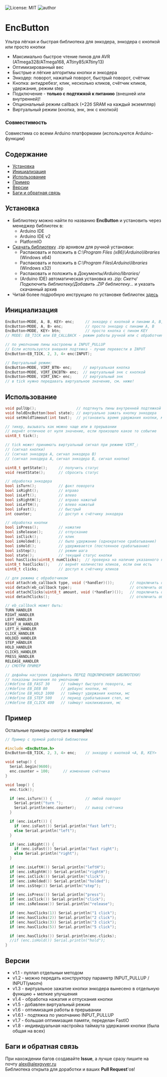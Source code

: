 ![License: MIT](https://img.shields.io/badge/License-MIT-green.svg)
![author](https://img.shields.io/badge/author-AlexGyver-informational.svg)
# EncButton
Ультра лёгкая и быстрая библиотека для энкодера, энкодера с кнопкой или просто кнопки
- Максимально быстрое чтение пинов для AVR (ATmega328/ATmega168, ATtiny85/ATtiny13)
- Оптимизированный вес
- Быстрые и лёгкие алгоритмы кнопки и энкодера
- Энкодер: поворот, нажатый поворот, быстрый поворот, счётчик
- Кнопка: антидребезг, клик, несколько кликов, счётчик кликов, удержание, режим step
- Подключение - **только с подтяжкой к питанию** (внешней или внутренней)!
- Опциональный режим callback (+22б SRAM на каждый экземпляр)
- Виртуальный режим (кнопка, энк, энк с кнопкой)

### Совместимость
Совместима со всеми Arduino платформами (используются Arduino-функции)

## Содержание
- [Установка](#install)
- [Инициализация](#init)
- [Использование](#usage)
- [Пример](#example)
- [Версии](#versions)
- [Баги и обратная связь](#feedback)

<a id="install"></a>
## Установка
- Библиотеку можно найти по названию **EncButton** и установить через менеджер библиотек в:
    - Arduino IDE
    - Arduino IDE v2
    - PlatformIO
- [Скачать библиотеку](https://github.com/GyverLibs/EncButton/archive/refs/heads/main.zip) .zip архивом для ручной установки:
    - Распаковать и положить в *C:\Program Files (x86)\Arduino\libraries* (Windows x64)
    - Распаковать и положить в *C:\Program Files\Arduino\libraries* (Windows x32)
    - Распаковать и положить в *Документы/Arduino/libraries/*
    - (Arduino IDE) автоматическая установка из .zip: *Скетч/Подключить библиотеку/Добавить .ZIP библиотеку…* и указать скачанный архив
- Читай более подробную инструкцию по установке библиотек [здесь](https://alexgyver.ru/arduino-first/#%D0%A3%D1%81%D1%82%D0%B0%D0%BD%D0%BE%D0%B2%D0%BA%D0%B0_%D0%B1%D0%B8%D0%B1%D0%BB%D0%B8%D0%BE%D1%82%D0%B5%D0%BA)

<a id="init"></a>
## Инициализация
```cpp
EncButton<MODE, A, B, KEY> enc;     // энкодер с кнопкой и пинами A, B, KEY
EncButton<MODE, A, B> enc;          // просто энкодер с пинами A, B
EncButton<MODE, KEY> btn;           // просто кнопка с пином KEY
// MODE: EB_TICK или EB_CALLBACK - режим работы ручной или с обработчиками

// по умолчанию пины настроены в INPUT_PULLUP
// Если используется внешняя подтяжка - лучше перевести в INPUT
EncButton<EB_TICK, 2, 3, 4> enc(INPUT);

// Виртуальный режим:
EncButton<MODE, VIRT_BTN> enc;     // виртуальная кнопка
EncButton<MODE, VIRT_ENCBTN> enc;  // виртуальный энк с кнопкой
EncButton<MODE, VIRT_ENC> enc;     // виртуальный энк
// в tick нужно передавать виртуальное значение, см. ниже!
```

<a id="usage"></a>
## Использование
```cpp
void pullUp();                  // подтянуть пины внутренней подтяжкой
void holdEncButton(bool state); // виртуально зажать кнопку энкодера
void setHoldTimeout(int tout);  // установить время удержания кнопки, мс (до 30 000)

// тикер, вызывать как можно чаще или в прерывании
// вернёт отличное от нуля значение, если произошло какое то событие
uint8_t tick();

// tick может принимать виртуальный сигнал при режиме VIRT_:
// (сигнал кнопки)
// (сигнал энкодера А, сигнал энкодера B)
// (сигнал энкодера А, сигнал энкодера B, сигнал кнопки)

uint8_t getState();     // получить статус
void resetState();      // сбросить статус

// обработка энкодера
bool isTurn();          // факт поворота
bool isRight();         // вправо
bool isLeft();          // влево
bool isRightH();        // вправо нажатый
bool isLeftH();	        // влево нажатый
bool isFast();          // быстрый
int counter;            // доступ к счётчику энкодера

// обработка кнопки
bool isPress();         // нажатие
bool isRelease();       // отпускание
bool isClick();         // клик
bool isHolded();        // было удержание (однократное срабатывание)
bool isHold();          // удерживается (постоянное срабатывание)
bool isStep();          // режим шага
bool state();           // текущий статус кнопки
bool hasClicks(uint8_t numClicks);  // проверка на наличие указанного количества кликов
uint8_t hasClicks();    // вернёт количество кликов, если они есть
uint8_t clicks;         // доступ к счётчику кликов

// для режима с обработчиком
void attach(eb_callback type, void (*handler)());       // подключить обработчик
void detach(eb_callback type);                          // отключить обработчик
void attachClicks(uint8_t amount, void (*handler)());   // подключить обработчик на количество кликов (может быть только один!)
void detachClicks();                                    // отключить обработчик на количество кликов

// eb_callback может быть:
TURN_HANDLER
RIGHT_HANDLER
LEFT_HANDLER
RIGHT_H_HANDLER
LEFT_H_HANDLER
CLICK_HANDLER
HOLDED_HANDLER
STEP_HANDLER
HOLD_HANDLER
CLICKS_HANDLER
PRESS_HANDLER
RELEASE_HANDLER
// СМОТРИ ПРИМЕР

// дефайны настроек (дефайнить ПЕРЕД ПОДКЛЮЧЕНИЕМ БИБЛИОТЕКИ)
// показаны значения по умолчанию
//#define EB_FAST 30     // таймаут быстрого поворота, мс
//#define EB_DEB 80      // дебаунс кнопки, мс
//#define EB_HOLD 1000   // таймаут удержания кнопки, мс
//#define EB_STEP 500    // период срабатывания степ, мс
//#define EB_CLICK 400   // таймаут накликивания, мс
```

<a id="example"></a>
## Пример
Остальные примеры смотри в **examples**!
```cpp
// Пример с прямой работой библиотеки

#include <EncButton.h>
EncButton<EB_TICK, 2, 3, 4> enc;    // энкодер с кнопкой <A, B, KEY>

void setup() {
  Serial.begin(9600);
  enc.counter = 100;      // изменение счётчика
}

void loop() {
  enc.tick();

  if (enc.isTurn()) {               // любой поворот
    Serial.print("turn ");
    Serial.println(enc.counter);    // вывод счётчика
  }

  if (enc.isLeft()) {
    if (enc.isFast()) Serial.println("fast left");
    else Serial.println("left");
  }

  if (enc.isRight()) {
    if (enc.isFast()) Serial.println("fast right");
    else Serial.println("right");
  }

  if (enc.isLeftH()) Serial.println("leftH");
  if (enc.isRightH()) Serial.println("rightH");
  if (enc.isClick()) Serial.println("click");
  if (enc.isHolded()) Serial.println("holded");
  if (enc.isStep()) Serial.println("step");

  if (enc.isPress()) Serial.println("press");
  if (enc.isClick()) Serial.println("click");
  if (enc.isRelease()) Serial.println("release");

  if (enc.hasClicks(1)) Serial.println("1 click");
  if (enc.hasClicks(2)) Serial.println("2 click");
  if (enc.hasClicks(3)) Serial.println("3 click");
  if (enc.hasClicks(5)) Serial.println("5 click");

  if (enc.hasClicks()) Serial.println(enc.clicks);
  //if (enc.isHold()) Serial.println("hold");
}
```

<a id="versions"></a>
## Версии
- v1.1 - пуллап отдельныи методом
- v1.2 - можно передать конструктору параметр INPUT_PULLUP / INPUT(умолч)
- v1.3 - виртуальное зажатие кнопки энкодера вынесено в отдельную функцию + мелкие улучшения
- v1.4 - обработка нажатия и отпускания кнопки
- v1.5 - добавлен виртуальный режим
- v1.6 - оптимизация работы в прерывании
- v1.6.1 - подтяжка по умолчанию INPUT_PULLUP
- v1.7 - большая оптимизация памяти, переделан FastIO
- v1.8 - индивидуальная настройка таймаута удержания кнопки (была общая на всех)

<a id="feedback"></a>
## Баги и обратная связь
При нахождении багов создавайте **Issue**, а лучше сразу пишите на почту [alex@alexgyver.ru](mailto:alex@alexgyver.ru)  
Библиотека открыта для доработки и ваших **Pull Request**'ов!
